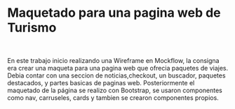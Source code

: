 <h1> Maquetado para una pagina web de Turismo </h1>
<br>
<p>En este trabajo inicio realizando una Wireframe en Mockflow, la consigna era crear una maqueta para una pagina web que ofrecia paquetes de viajes. Debia contar con una seccion de noticias,checkout, un buscador, paquetes destacados, y partes basicas de paginas web.
Posteriormente el maquetado de la página se realizo con Bootstrap, se usaron componentes como nav, carruseles, cards y tambien se crearon componentes propios.</p>
